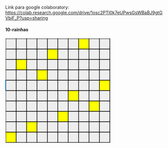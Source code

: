 Link para google colaboratory: https://colab.research.google.com/drive/1osc2PTl0k7eUPwsGsWBaBJ9gtGVbiF_P?usp=sharing


#### 10-rainhas
![Alt text](image.png)
